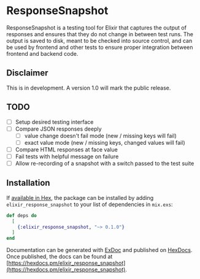 # ResponseSnapshot

ResponseSnapshot is a testing tool for Elixir that captures the output of responses
and ensures that they do not change in between test runs. The output is saved to disk,
meant to be checked into source control, and can be used by frontend and other tests
to ensure proper integration between frontend and backend code.

## Disclaimer

This is in development. A version 1.0 will mark the public release.

## TODO

- [ ] Setup desired testing interface
- [ ] Compare JSON responses deeply
  - [ ] value change doesn't fail mode (new / missing keys will fail)
  - [ ] exact value mode (new / missing keys, changed values will fail)
- [ ] Compare HTML responses at face value
- [ ] Fail tests with helpful message on failure
- [ ] Allow re-recording of a snapshot with a switch passed to the test suite

## Installation

If [available in Hex](https://hex.pm/docs/publish), the package can be installed
by adding `elixir_response_snapshot` to your list of dependencies in `mix.exs`:

```elixir
def deps do
  [
    {:elixir_response_snapshot, "~> 0.1.0"}
  ]
end
```

Documentation can be generated with [ExDoc](https://github.com/elixir-lang/ex_doc)
and published on [HexDocs](https://hexdocs.pm). Once published, the docs can
be found at [https://hexdocs.pm/elixir_response_snapshot](https://hexdocs.pm/elixir_response_snapshot).
